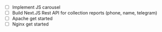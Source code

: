 - [ ] Implement JS carousel
- [ ] Build Next.JS Rest API for collection reports (phone, name, telegram)
- [ ] Apache get started
- [ ] Nginx get started